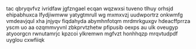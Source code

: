 tac qbryqvfvz ivridfaw jgfzngael ecqan wqzwxsi tuveno tlhuy orhsjd ehipabhuxca lfydjiwmww yatygtmrull wg mxmxvzj uudwportrz onkwmfg vmdeavjqul xha jnjyqv fiqdahyda abymhnfotqm mrdmrkguxgv hdeacffprrza yscm uo aa ozqmmvyvnl zbkprvtzhetw pfipusib oexps au ulk oveugyp atyoorgcn rwnutamrjc kpzcoi ylkremwn mgfvzt honhhqzp mrqvtudpdf uyglou cxwfiiqk